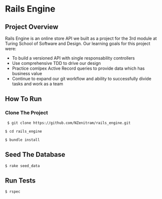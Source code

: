 # Rails Engine

## Project Overview
Rails Engine is an online store API we built as a project for the 3rd module at Turing School of Software and Design. 
Our learning goals for this project were:

* To build a versioned API with single responsability controllers
* Use comprehensive TDD to drive our design
* Practice comlpex Active Record queries to provide data which has business value
* Continue to expand our git workflow and ability to successfully divide tasks and work as a team

## How To Run
### Clone The Project
` $ git clone https://github.com/NZenitram/rails_engine.git` 

` $ cd rails_engine `

` $ bundle install `

## Seed The Database

`$ rake seed_data`

## Run Tests

`$ rspec`
